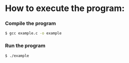 # How to execute the program:

### Compile the program
``` bash
$ gcc example.c -o example 
```

### Run the program
``` bash
$ ./example
```